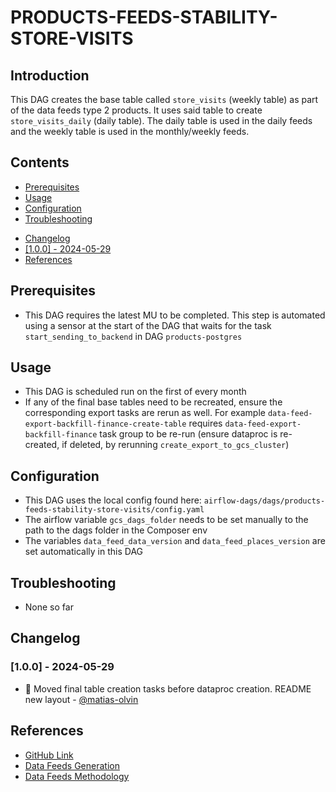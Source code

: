 # PRODUCTS-FEEDS-STABILITY-STORE-VISITS

## Introduction
This DAG creates the base table called `store_visits` (weekly table) as part of the data feeds type 2 products. It uses said table to create `store_visits_daily` 
(daily table). The daily table is used in the daily feeds and the weekly table is used in the monthly/weekly feeds.

## Contents
- [Prerequisites](#prerequisites)
- [Usage](#usage)
- [Configuration](#configuration)
- [Troubleshooting](#troubleshooting)
<!-- - [\[2024-01-01\]](#2024-01-01) -->
- [Changelog](#changelog)
- [\[1.0.0\] - 2024-05-29](#100---2024-05-29)
- [References](#references)

## Prerequisites
- This DAG requires the latest MU to be completed. This step is automated using a sensor at the start of the DAG that waits for
the task `start_sending_to_backend` in DAG `products-postgres`

## Usage
- This DAG is scheduled run on the first of every month
- If any of the final base tables need to be recreated, ensure the corresponding export tasks are rerun as well. For example `data-feed-export-backfill-finance-create-table`
requires `data-feed-export-backfill-finance` task group to be re-run (ensure dataproc is re-created, if deleted, by rerunning `create_export_to_gcs_cluster`)

## Configuration
- This DAG uses the local config found here: `airflow-dags/dags/products-feeds-stability-store-visits/config.yaml`
- The airflow variable `gcs_dags_folder` needs to be set manually to the path to the dags folder in the Composer env
- The variables `data_feed_data_version` and `data_feed_places_version` are set automatically in this DAG

## Troubleshooting
<!-- ### [2024-01-01] -->
- None so far

## Changelog
<!-- start at 1.0.0 (x.y.z) small patches increase z, new features increase y, major changes increase x -->
### [1.0.0] - 2024-05-29
- :tada: Moved final table creation tasks before dataproc creation. README new layout - [@matias-olvin](https://github.com/matias-olvin)
## References

- [GitHub Link](https://github.com/olvin-com/airflow-dags/tree/main/dags/products-feeds-stability-store-visits)
- [Data Feeds Generation](https://passby.atlassian.net/wiki/spaces/OLVIN/pages/2459828226/Data+Feeds+Generation)
- [Data Feeds Methodology](https://passby.atlassian.net/wiki/spaces/OLVIN/pages/2373287947/Data+Feeds+methodology)
